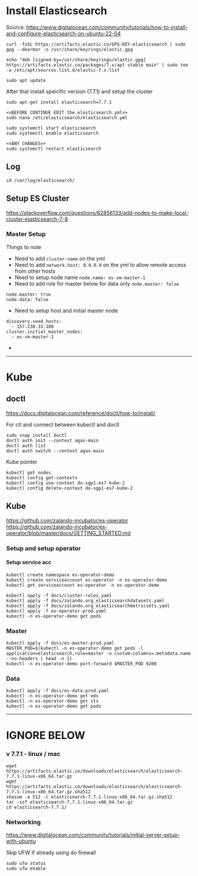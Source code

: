 # Install Elasticsearch

Source: https://www.digitalocean.com/community/tutorials/how-to-install-and-configure-elasticsearch-on-ubuntu-22-04

```
curl -fsSL https://artifacts.elastic.co/GPG-KEY-elasticsearch | sudo gpg --dearmor -o /usr/share/keyrings/elastic.gpg

echo "deb [signed-by=/usr/share/keyrings/elastic.gpg] https://artifacts.elastic.co/packages/7.x/apt stable main" | sudo tee -a /etc/apt/sources.list.d/elastic-7.x.list

sudo apt update
```

After that install speicific version (7.7.1) and setup the cluster

```
sudo apt-get install elasticsearch=7.7.1

<<BEFORE CONTINUE EDIT the elasticsearch.yml>>
sudo nano /etc/elasticsearch/elasticsearch.yml

sudo systemctl start elasticsearch
sudo systemctl enable elasticsearch

<<ANY CHANGES>>
sudo systemctl restart elasticsearch
```

## Log

```
cd /var/log/elasticsearch/
```

## Setup ES Cluster
https://stackoverflow.com/questions/62856133/add-nodes-to-make-local-cluster-elasticsearch-7-8

### Master Setup
Things to note
- Need to add `cluster-name` on the yml
- Need to add `network.host: 0.0.0.0` on the yml to allow remote access from other hosts
- Need to setup node name `node.name: es-vm-master-1`
- Need to add role for master below for data only `node.master: false`
```
node.master: true
node.data: false
```
- Need to setup host and initial master node
```
discovery.seed_hosts:
  - 157.230.33.188
cluster.initial_master_nodes:
  - es-vm-master-1
```
- 

***

# Kube

## doctl
https://docs.digitalocean.com/reference/doctl/how-to/install/

For ctl and connect between kubectl and doctl

```
sudo snap install doctl
doctl auth init --context agas-main
doctl auth list
doctl auth switch --context agas-main
```


Kube pointer
```
kubectl get nodes
kubectl config get-contexts
kubectl config use-context do-sgp1-es7-kube-2
kubectl config delete-context do-sgp1-es7-kube-2
```

## Kube
https://github.com/zalando-incubator/es-operator
https://github.com/zalando-incubator/es-operator/blob/master/docs/GETTING_STARTED.md

### Setup and setup operator

#### Setup service acc

```
kubectl create namespace es-operator-demo
kubectl create serviceaccount es-operator -n es-operator-demo
kubectl get serviceaccount es-operator -n es-operator-demo

```

```
kubectl apply -f docs/cluster-roles.yaml
kubectl apply -f docs/zalando.org_elasticsearchdatasets.yaml
kubectl apply -f docs/zalando.org_elasticsearchmetricsets.yaml
kubectl apply -f es-operator-prod.yaml
kubectl -n es-operator-demo get pods
```

### Master
```
kubectl apply -f docs/es-master-prod.yaml
MASTER_POD=$(kubectl -n es-operator-demo get pods -l application=elasticsearch,role=master -o custom-columns=:metadata.name --no-headers | head -n 1)
kubectl -n es-operator-demo port-forward $MASTER_POD 9200
```

### Data
```
kubectl apply -f docs/es-data-prod.yaml
kubectl -n es-operator-demo get eds
kubectl -n es-operator-demo get sts
kubectl -n es-operator-demo get pods
```


*** 

# IGNORE BELOW
### v 7.7.1 - linux / mac
```
wget https://artifacts.elastic.co/downloads/elasticsearch/elasticsearch-7.7.1-linux-x86_64.tar.gz
wget https://artifacts.elastic.co/downloads/elasticsearch/elasticsearch-7.7.1-linux-x86_64.tar.gz.sha512
shasum -a 512 -c elasticsearch-7.7.1-linux-x86_64.tar.gz.sha512 
tar -xzf elasticsearch-7.7.1-linux-x86_64.tar.gz
cd elasticsearch-7.7.1/ 

```

### Networking
https://www.digitalocean.com/community/tutorials/initial-server-setup-with-ubuntu

Skip UFW If already using do firewall
```
sudo ufw status
sudo ufw enable
```